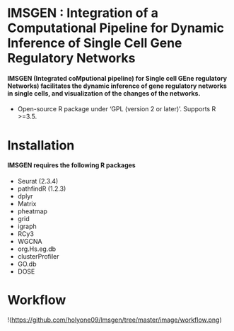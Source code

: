 # lMSGEN : Integration of a Computational Pipeline for Dynamic Inference of Single Cell Gene Regulatory Networks 
#### lMSGEN (Integrated coMputional pipeline) for Single cell GEne regulatory Networks) facilitates the dynamic inference of gene regulatory networks in single cells, and visualization of the changes of the networks.

* Open-source R package under ‘GPL (version 2 or later)’. Supports R >=3.5.

# Installation
#### lMSGEN requires the following R packages

* Seurat (2.3.4)
* pathfindR (1.2.3)
* dplyr
* Matrix
* pheatmap
* grid
* igraph
* RCy3
* WGCNA
* org.Hs.eg.db
* clusterProfiler
* GO.db
* DOSE

# Workflow

!(https://github.com/holyone09/lmsgen/tree/master/image/workflow.png)
